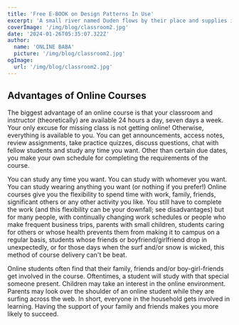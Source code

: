 ```yaml
---
title: 'Free E-BOOK on Design Patterns In Use'
excerpt: 'A small river named Duden flows by their place and supplies it with the necessary regelialia.'
coverImage: '/img/blog/classroom2.jpg'
date: '2024-01-26T05:35:07.322Z'
author:
  name: 'ONLINE BABA'
  picture: '/img/blog/classroom2.jpg'
ogImage:
  url: '/img/blog/classroom2.jpg'
---
```


## Advantages of Online Courses

The biggest advantage of an online course is that your classroom and instructor (theoretically) are available 24 hours a day, seven days a week. Your only excuse for missing class is not getting online! Otherwise, everything is available to you. You can get announcements, access notes, review assignments, take practice quizzes, discuss questions, chat with fellow students and study any time you want. Other than certain due dates, you make your own schedule for completing the requirements of the course.

You can study any time you want. You can study with whomever you want. You can study wearing anything you want (or nothing if you prefer!) Online courses give you the flexibility to spend time with work, family, friends, significant others or any other activity you like. You still have to complete the work (and this flexibility can be your downfall; see disadvantages) but for many people, with continually changing work schedules or people who make frequent business trips, parents with small children, students caring for others or whose health prevents them from making it to campus on a regular basis, students whose friends or boyfriend/girlfriend drop in unexpectedly, or for those days when the surf and/or snow is wicked, this method of course delivery can't be beat.

Online students often find that their family, friends and/or boy-girl-friends get involved in the course. Oftentimes, a student will study with that special someone present. Children may take an interest in the online environment. Parents may look over the shoulder of an online student while they are surfing across the web. In short, everyone in the household gets involved in learning. Having the support of your family and friends makes you more likely to succeed.
